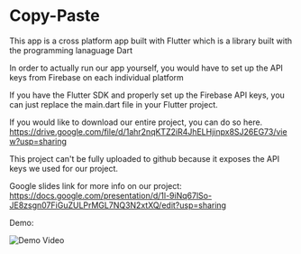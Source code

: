 # Copy-Paste

This app is a cross platform app built with Flutter which is a library built with the programming lanaguage Dart

In order to actually run our app yourself, you would have to set up the API keys from Firebase on each individual platform

If you have the Flutter SDK and properly set up the Firebase API keys, you can just replace the main.dart file in your Flutter project.

If you would like to download our entire project, you can do so here. https://drive.google.com/file/d/1ahr2nqKTZ2iR4JhELHjinpx8SJ26EG73/view?usp=sharing

This project can't be fully uploaded to github because it exposes the API keys we used for our project.

Google slides link for more info on our project: https://docs.google.com/presentation/d/1l-9iNq67lSo-JE8zsgn07FiGuZULPrMGL7NQ3N2xtXQ/edit?usp=sharing

Demo: 

![Demo Video](https://gfycat.com/idealselfishgharial)

